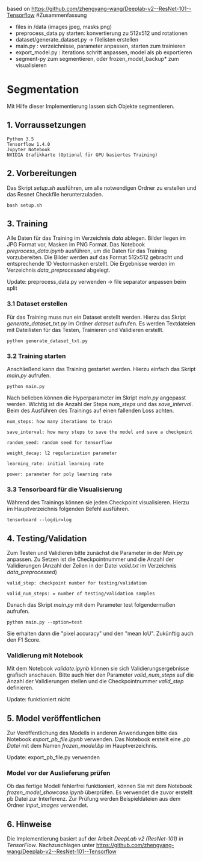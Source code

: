 based on https://github.com/zhengyang-wang/Deeplab-v2--ResNet-101--Tensorflow
#Zusammenfassung
- files in /data  (images jpeg, masks png)
- preprocess_data.py  starten: konvertierung zu 512x512 und rotationen
- dataset/generate_dataset.py  -> filelisten erstellen
- main.py : verzeichnisse, parameter anpassen, starten zum trainieren
- export_model.py : iterations schritt anpassen, model als pb exportieren
- segment-py zum segmentieren, oder frozen_model_backup* zum visualisieren


# Segmentation
Mit Hilfe dieser Implementierung lassen sich Objekte segmentieren.

## 1. Vorraussetzungen
```
Python 3.5
Tensorflow 1.4.0
Jupyter Notebook
NVIDIA Grafikkarte (Optional für GPU basiertes Training)
```

## 2. Vorbereitungen
Das Skript *setup.sh* ausführen, um alle notwendigen Ordner zu erstellen
und das Resnet Checkfile herunterzuladen.
```
bash setup.sh
```

## 3. Training
Alle Daten für das Training im Verzeichnis *data* ablegen. Bilder liegen im
JPG Format vor, Masken im PNG Format. Das Notebook *preprocess_data.ipynb*
ausführen, um die Daten für das Training vorzubereiten. Die Bilder werden auf
das Format 512x512 gebracht und entsprechende 1D Vectormasken erstellt.
Die Ergebnisse werden im Verzeichnis *data_preprocessed* abgelegt.

Update: preprocess_data.py verwenden -> file separator anpassen beim split

### 3.1 Dataset erstellen
Für das Training muss nun ein Dataset erstellt werden. Hierzu das Skript
*generate_dataset_txt.py* im Ordner *dataset* aufrufen. Es werden Textdateien mit Dateilisten für das Testen, Trainieren und Validieren erstellt.
```
python generate_dataset_txt.py
```

### 3.2 Training starten
Anschließend kann das Training gestartet werden. Hierzu einfach das Skript
*main.py* aufrufen.

```
python main.py
```

Nach belieben können die Hyperparameter im Skript *main.py* angepasst werden. Wichtig ist die Anzahl der Steps *num_steps* und das *save_interval*. Beim des Ausführen des Trainings auf einen fallenden Loss achten.

```
num_steps: how many iterations to train

save_interval: how many steps to save the model and save a checkpoint

random_seed: random seed for tensorflow

weight_decay: l2 regularization parameter

learning_rate: initial learning rate

power: parameter for poly learning rate
```

### 3.3 Tensorboard für die Visualisierung
Während des Trainings können sie jeden Checkpoint visualisieren. Hierzu im
Hauptverzeichnis folgenden Befehl ausführen.
```
tensorboard --logdir=log
```

## 4. Testing/Validation
Zum Testen und Validieren bitte zunächst die Parameter in der *Main.py* anpassen.
Zu Setzen ist die Checkpointnummer und die Anzahl der Validierungen (Anzahl der
Zeilen in der Datei *valid.txt* im Verzeichnis *data_preprocessed*)

```
valid_step: checkpoint number for testing/validation

valid_num_steps: = number of testing/validation samples
```
Danach das Skript *main.py* mit dem Parameter test folgendermaßen aufrufen.
```
python main.py --option=test
```
Sie erhalten dann die "pixel accuracy" und den "mean IoU". Zukünftig auch den
F1 Score.

### Validierung mit Notebook
Mit dem Notebook *validate.ipynb* können sie sich Validierungsergebnisse
grafisch anschauen. Bitte auch hier den Parameter *valid_num_steps* auf die Anzahl
der Validierungen stellen und die Checkpointnummer *valid_step* definieren.

Update: funktioniert nicht

## 5. Model veröffentlichen
Zur Veröffentlichung des Modells in anderen Anwendungen bitte das Notebook
*export_pb_file.ipynb* verwenden. Das Notebook erstellt eine *.pb Datei* mit
dem Namen *frozen_model.bp* im Hauptverzeichnis.

Update: export_pb_file.py verwenden

### Model vor der Auslieferung prüfen
Ob das fertige Modell fehlerfrei funktioniert, können Sie mit dem Notebook
*frozen_model_showcase.ipynb* überprüfen. Es verwendet die zuvor erstellt pb Datei
zur Interferenz. Zur Prüfung werden Beispieldateien aus dem Ordner *input_images*
verwendet.

## 6. Hinweise
Die Implementierung basiert auf der Arbeit *DeepLab v2 (ResNet-101) in TensorFlow*. Nachzuschlagen unter https://github.com/zhengyang-wang/Deeplab-v2--ResNet-101--Tensorflow
